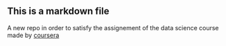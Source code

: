 ## This is a markdown file

A new repo in order to satisfy the assignement of the data science course made by [coursera](https://www.coursera.org/)
